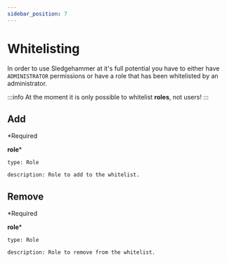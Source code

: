 ```yaml
---
sidebar_position: 7
---
```


# Whitelisting

In order to use Sledgehammer at it's full potential you have to either have `ADMINISTRATOR` permissions or have a role that has been whitelisted by an administrator.

:::info 
At the moment it is only possible to whitelist **roles**, not users!
:::

## Add

*Required

**role***

    type: Role

    description: Role to add to the whitelist.


## Remove

*Required

**role***

    type: Role

    description: Role to remove from the whitelist.
